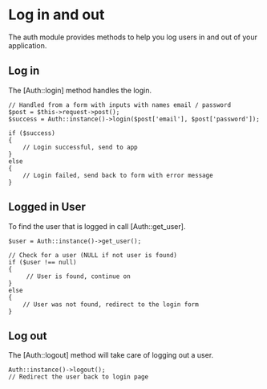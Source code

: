 # Log in and out

The auth module provides methods to help you log users in and out of your application.

## Log in

The [Auth::login] method handles the login.

~~~
// Handled from a form with inputs with names email / password
$post = $this->request->post();
$success = Auth::instance()->login($post['email'], $post['password']);

if ($success)
{
	// Login successful, send to app
}
else
{
	// Login failed, send back to form with error message
}
~~~

## Logged in User

To find the user that is logged in call [Auth::get_user].

~~~
$user = Auth::instance()->get_user();

// Check for a user (NULL if not user is found)
if ($user !== null)
{
	 // User is found, continue on
}
else
{
	// User was not found, redirect to the login form
}
~~~

## Log out

The [Auth::logout] method will take care of logging out a user.

~~~
Auth::instance()->logout();
// Redirect the user back to login page
~~~
